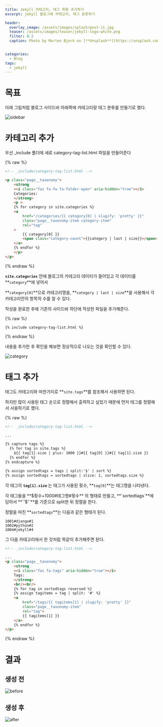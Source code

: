 ```yaml
---
title: Jekyll 카테고리, 태그 목록 추가하기
excerpt: jekyll 블로그에 카테고리, 태그 분류하기

header:
  overlay_image: /assets/images/splash/post-it.jpg
  teaser: /assets/images/teaser/jekyll-logo-white.png
  filter: 0.3
  caption: Photo by Marten Bjork on [**Unsplash**](https://unsplash.com)
  

categories:
  - Blog
tags:
  - jekyll
---
```


# 목표

아래 그림처럼 블로그 사이드바 아래쪽에 카테고리랑 태그 분류를 만들기로 했다.

![sidebar](/assets/images/2020/04/sidebar.png)

# 카테고리 추가

우선 \_include 폴더에 새로 category-tag-list.html 파일을 만들어준다

{% raw %}

```html
<!-- _include/category-tag-list.html -->

<p class="page__taxonomy">
    <strong
    ><i class="fas fa-fw fa-folder-open" aria-hidden="true"></i>
    Categories:
    </strong>
    <p >
    {% for category in site.categories %}
    <a
        href="/categories/{{ category[0] | slugify: 'pretty' }}"
        class="page__taxonomy-item category-item"
        rel="tag"
    >
        {{ category[0] }}
        <span class="category-count">{{category | last | size}}</span>
    </a>
    {% endfor %}
    </p>
</p>
```

{% endraw %}

**`site.categories`** 안에 블로그의 카테고리 데이터가 들어있고 각 데이터를 **`category`**에 넣어서

**`category[0]`**으로 카테고리명을, **`category | last | size`**을 사용해서 각 카테고리안의 항목의 수를 알 수 있다.

작성을 완료한 후에 기존의 사이드바 하단에 작성한 파일을 추가해준다.

{% raw %}

```
{% include category-tag-list.html %}
```

{% endraw %}

내용을 추가한 후 확인을 해보면 정상적으로 나오는 것을 확인할 수 있다.

![category](/assets/images/2020/04/category.png)

# 태그 추가

태그도 카테고리와 마찬가지로 **`site.tags`**를 참조해서 사용하면 된다.

하지만 많이 사용된 태그 순으로 정렬해서 출력하고 싶었기 때문에 먼저 태그를 정렬해서 사용하기로 했다.

{% raw %}
```html
<!-- _include/category-tag-list.html -->

...

{% capture tags %}
  {% for tag in site.tags %}
    ${{ tag[1].size | plus: 1000 }}#{{ tag[0] }}#{{ tag[1].size }}
  {% endfor %}
{% endcapture %}

{% assign sortedtags = tags | split:'$' | sort %}
{% assign sortedtags = sortedtags | slice: 1, sortedtags.size %}

```

각 태그의 **`tag[1].size`** 는 태그가 사용된 횟수, **`tag[0]`**는 태그명을 나타낸다.

각 태그들을 **$횟수+1000#태그명#횟수** 의 형태로 만들고, **`sortedtags`**에 담아서 **`'$'`**를 기준으로 split한 뒤 정렬을 한다.

정렬을 마친 **`sortedtags`**는 다음과 같은 형태가 된다.

```
1001#django#1
1002#python#2
1004#jekyll#4
```

그 다음 카테고리에서 한 것처럼 똑같이 추가해주면 된다.

```html
<!-- _include/category-tag-list.html -->

...
<p class="page__taxonomy">
    <strong
    ><i class="fas fa-tags" aria-hidden="true"></i> 
    Tags:
    </strong>
    <br/><br/>
    {% for tag in sortedtags reversed %}
    {% assign tagitems = tag | split: '#' %}
    <a
        href="/tags/{{ tagitems[1] | slugify: 'pretty' }}" 
        class="page__taxonomy-item" 
        rel="tag">
        {{ tagitems[1] }}
    </a>
    {% endfor %}
</p>
```
{% endraw %}

# 결과

## 생성 전

![before](/assets/images/2020/04/before.png)

## 생성 후

![after](/assets/images/2020/04/after.png)